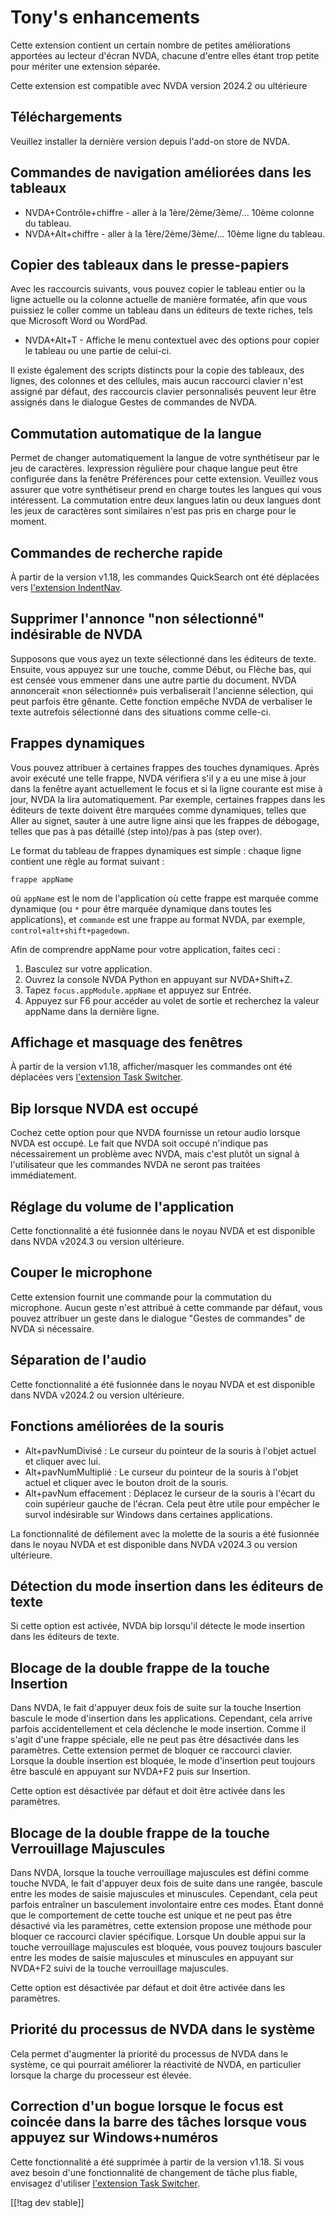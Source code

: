 # Tony's enhancements #

Cette extension contient un certain nombre de petites améliorations
apportées au lecteur d'écran NVDA, chacune d'entre elles étant trop petite
pour mériter une extension séparée.

Cette extension est compatible avec NVDA version 2024.2 ou ultérieure

## Téléchargements

Veuillez installer la dernière version depuis l'add-on store de NVDA.

## Commandes de navigation améliorées dans les tableaux
* NVDA+Contrôle+chiffre - aller à la 1ère/2ème/3ème/... 10ème colonne du
  tableau.
* NVDA+Alt+chiffre - aller à la 1ère/2ème/3ème/... 10ème ligne du tableau.

## Copier des tableaux dans le presse-papiers

Avec les raccourcis suivants, vous pouvez copier le tableau entier ou la
ligne actuelle ou la colonne actuelle de manière formatée, afin que vous
puissiez le coller comme un tableau dans un éditeurs de texte riches, tels
que Microsoft Word ou WordPad.

* NVDA+Alt+T - Affiche le menu contextuel avec des options pour copier le
  tableau ou une partie de celui-ci.

Il existe également des scripts distincts pour la copie des tableaux, des
lignes, des colonnes et des cellules, mais aucun raccourci clavier n'est
assigné par défaut, des raccourcis clavier personnalisés peuvent leur être
assignés dans le dialogue  Gestes de commandes de NVDA.

## Commutation automatique de la langue
Permet de changer automatiquement la langue de votre synthétiseur par le jeu
de caractères. lexpression régulière pour chaque langue peut être configurée
dans la fenêtre Préférences pour cette extension. Veuillez vous assurer que
votre synthétiseur prend en charge toutes les langues qui vous
intéressent. La commutation entre deux langues latin ou deux langues dont
les jeux de caractères sont similaires n'est pas pris en charge pour le
moment.

## Commandes de recherche rapide

À partir de la version v1.18, les commandes QuickSearch ont été déplacées
vers [l'extension IndentNav](https://github.com/mltony/nvda-indent-nav).

## Supprimer l'annonce "non sélectionné" indésirable de NVDA

Supposons que vous ayez un texte sélectionné dans les éditeurs de
texte. Ensuite, vous appuyez sur une touche, comme Début, ou Flèche bas,
qui est censée vous emmener dans une autre partie du document. NVDA
annoncerait «non sélectionné» puis verbaliserait l'ancienne sélection, qui
peut parfois être gênante. Cette fonction empêche NVDA de verbaliser le
texte autrefois sélectionné dans des situations comme celle-ci.

## Frappes dynamiques

Vous pouvez attribuer à certaines frappes des touches dynamiques. Après
avoir exécuté une telle frappe, NVDA vérifiera s'il y a eu une mise à jour
dans la fenêtre ayant actuellement le focus et si la ligne courante est mise
à jour, NVDA la lira automatiquement. Par exemple, certaines frappes dans
les éditeurs de texte doivent être marquées comme dynamiques, telles que
Aller au signet, sauter à une autre ligne ainsi que les frappes de débogage,
telles que pas à pas détaillé (step into)/pas à pas (step over).

Le format du tableau de frappes dynamiques est simple : chaque ligne
contient une règle au format suivant :
```
frappe appName
```
où `appName` est le nom de l'application où cette frappe est marquée comme
dynamique (ou `*` pour être marquée dynamique dans toutes les applications),
et `commande` est une frappe au format NVDA, par exemple,
`control+alt+shift+pagedown`.

Afin de comprendre appName pour votre application, faites ceci :

1. Basculez sur votre application.
2. Ouvrez la console NVDA Python en appuyant sur NVDA+Shift+Z.
3. Tapez `focus.appModule.appName` et appuyez sur Entrée.
4. Appuyez sur F6 pour accéder au volet de sortie et recherchez la valeur
   appName dans la dernière ligne.

## Affichage et masquage des fenêtres

À partir de la version v1.18, afficher/masquer les commandes ont été
déplacées vers [l'extension Task
Switcher](https://github.com/mltony/nvda-task-switcher).

## Bip lorsque NVDA est occupé

Cochez cette option pour que NVDA fournisse un retour audio lorsque NVDA est
occupé. Le fait que NVDA soit occupé n'indique pas nécessairement un
problème avec NVDA, mais c'est plutôt un signal à l'utilisateur que les
commandes NVDA ne seront pas traitées immédiatement.

## Réglage du volume de l'application

Cette fonctionnalité a été fusionnée dans le noyau NVDA et est disponible
dans NVDA v2024.3 ou version ultérieure.

## Couper le microphone

Cette extension fournit une commande pour la commutation du
microphone. Aucun geste n'est attribué à cette commande par défaut, vous
pouvez attribuer un geste dans le dialogue "Gestes de commandes" de NVDA si
nécessaire.

## Séparation de l'audio

Cette fonctionnalité a été fusionnée dans le noyau NVDA et est disponible
dans NVDA v2024.2 ou version ultérieure.

## Fonctions améliorées de la souris

* Alt+pavNumDivisé : Le curseur  du pointeur de la souris  à l'objet actuel
  et cliquer avec lui.
* Alt+pavNumMultiplié : Le curseur  du pointeur de la souris  à l'objet
  actuel et cliquer  avec le bouton droit de la souris.
* Alt+pavNum effacement : Déplacez le curseur de la souris à l'écart du coin
  supérieur gauche de l'écran. Cela peut être utile pour empêcher le survol
  indésirable sur Windows dans certaines applications.

La fonctionnalité de défilement avec la molette de la souris a été fusionnée
dans le noyau NVDA et est disponible dans NVDA v2024.3 ou version
ultérieure.

## Détection du mode insertion dans les éditeurs de texte

Si cette option est activée, NVDA bip lorsqu'il détecte le mode insertion
dans les éditeurs de texte.

## Blocage de la double frappe de la touche Insertion

Dans NVDA, le fait d'appuyer deux fois de suite sur la touche Insertion
bascule le mode d'insertion dans les applications. Cependant, cela arrive
parfois accidentellement et cela déclenche le mode insertion. Comme il
s'agit d'une frappe spéciale, elle ne peut pas être désactivée dans les
paramètres. Cette extension permet de bloquer ce raccourci clavier. Lorsque
la double insertion est bloquée, le mode d'insertion peut toujours être
basculé en appuyant sur NVDA+F2 puis sur Insertion.

Cette option est désactivée par défaut et doit être activée dans les
paramètres.

## Blocage de la double frappe de la touche Verrouillage Majuscules

Dans NVDA, lorsque la touche verrouillage majuscules est défini comme touche
NVDA, le fait d'appuyer deux fois de suite dans une rangée, bascule entre
les modes de saisie majuscules et minuscules. Cependant, cela peut parfois
entraîner un basculement involontaire entre ces modes. Étant donné que le
comportement de cette touche est unique et ne peut pas être désactivé via
les paramètres, cette extension propose une méthode pour bloquer ce
raccourci clavier spécifique. Lorsque Un double appui sur la touche
verrouillage majuscules  est bloquée, vous pouvez toujours basculer entre
les modes de saisie majuscules et minuscules en appuyant sur NVDA+F2 suivi
de la touche verrouillage majuscules.

Cette option est désactivée par défaut et doit être activée dans les
paramètres.

## Priorité du processus de NVDA dans le système

Cela permet d'augmenter la priorité du processus de NVDA dans le système, ce
qui pourrait améliorer la réactivité de NVDA, en particulier lorsque la
charge du processeur est élevée.

## Correction d'un bogue lorsque le focus est coincée dans la barre des tâches lorsque vous appuyez sur Windows+numéros

Cette fonctionnalité a été supprimée à partir de la version v1.18. Si vous
avez besoin d'une fonctionnalité de changement de tâche plus fiable,
envisagez d'utiliser [l'extension Task
Switcher](https://github.com/mltony/nvda-task-switcher).

[[!tag dev stable]]

[1]: https://www.nvaccess.org/addonStore/legacy?file=tonysEnhancements
